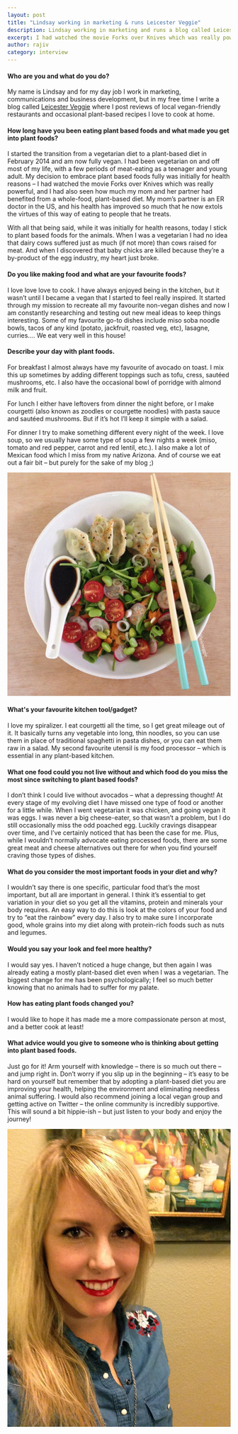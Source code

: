 ```yaml
---
layout: post
title: "Lindsay working in marketing & runs Leicester Veggie"
description: Lindsay working in marketing and runs a blog called Leicester Veggie
excerpt: I had watched the movie Forks over Knives which was really powerful...
author: rajiv
category: interview
---
```

#### Who are you and what do you do?

My name is Lindsay and for my day job I work in marketing, communications and business development, but in my free time I write a blog called [Leicester Veggie](http://www.leicesterveggie.com) where I post reviews of local vegan-friendly restaurants and occasional plant-based recipes I love to cook at home.

#### How long have you been eating plant based foods and what made you get into plant foods?

I started the transition from a vegetarian diet to a plant-based diet in February 2014 and am now fully vegan. I had been vegetarian on and off most of my life, with a few periods of meat-eating as a teenager and young adult. My decision to embrace plant based foods fully was initially for health reasons &ndash; I had watched the movie Forks over Knives which was really powerful, and I had also seen how much my mom and her partner had benefited from a whole-food, plant-based diet. My mom&rsquo;s partner is an ER doctor in the US, and his health has improved so much that he now extols the virtues of this way of eating to people that he treats.

With all that being said, while it was initially for health reasons, today I stick to plant based foods for the animals. When I was a vegetarian I had no idea that dairy cows suffered just as much (if not more) than cows raised for meat. And when I discovered that baby chicks are killed because they&rsquo;re a by-product of the egg industry, my heart just broke.

#### Do you like making food and what are your favourite foods?

I love love love to cook. I have always enjoyed being in the kitchen, but it wasn&rsquo;t until I became a vegan that I started to feel really inspired. It started through my mission to recreate all my favourite non-vegan dishes and now I am constantly researching and testing out new meal ideas to keep things interesting. Some of my favourite go-to dishes include miso soba noodle bowls, tacos of any kind (potato, jackfruit, roasted veg, etc), lasagne, curries&hellip;. We eat very well in this house!

#### Describe your day with plant foods.

For breakfast I almost always have my favourite of avocado on toast. I mix this up sometimes by adding different toppings such as tofu, cress, saut&eacute;ed mushrooms, etc. I also have the occasional bowl of porridge with almond milk and fruit.

For lunch I either have leftovers from dinner the night before, or I make courgetti (also known as zoodles or courgette noodles) with pasta sauce and saut&eacute;ed mushrooms. But if it&rsquo;s hot I&rsquo;ll keep it simple with a salad.

For dinner I try to make something different every night of the week. I love soup, so we usually have some type of soup a few nights a week (miso, tomato and red pepper, carrot and red lentil, etc.). I also make a lot of Mexican food which I miss from my native Arizona. And of course we eat out a fair bit &ndash; but purely for the sake of my blog ;)

![lindsay food](/img/lindsay-food.jpg)

#### What&#39;s your favourite kitchen tool/gadget?

I love my spiralizer. I eat courgetti all the time, so I get great mileage out of it. It basically turns any vegetable into long, thin noodles, so you can use them in place of traditional spaghetti in pasta dishes, or you can eat them raw in a salad. My second favourite utensil is my food processor &ndash; which is essential in any plant-based kitchen.

#### What one food could you not live without and which food do you miss the most since switching to plant based foods?

I don&rsquo;t think I could live without avocados &ndash; what a depressing thought! At every stage of my evolving diet I have missed one type of food or another for a little while. When I went vegetarian it was chicken, and going vegan it was eggs. I was never a big cheese-eater, so that wasn&rsquo;t a problem, but I do still occasionally miss the odd poached egg. Luckily cravings disappear over time, and I&rsquo;ve certainly noticed that has been the case for me. Plus, while I wouldn&rsquo;t normally advocate eating processed foods, there are some great meat and cheese alternatives out there for when you find yourself craving those types of dishes.

#### What do you consider the most important foods in your diet and why?

I wouldn&rsquo;t say there is one specific, particular food that&rsquo;s the most important, but all are important in general. I think it&rsquo;s essential to get variation in your diet so you get all the vitamins, protein and minerals your body requires. An easy way to do this is look at the colors of your food and try to &ldquo;eat the rainbow&rdquo; every day. I also try to make sure I incorporate good, whole grains into my diet along with protein-rich foods such as nuts and legumes.

#### Would you say your look and feel more healthy?

I would say yes. I haven&rsquo;t noticed a huge change, but then again I was already eating a mostly plant-based diet even when I was a vegetarian. The biggest change for me has been psychologically; I feel so much better knowing that no animals had to suffer for my palate.

#### How has eating plant foods changed you?

I would like to hope it has made me a more compassionate person at most, and a better cook at least!

#### What advice would you give to someone who is thinking about getting into plant based foods.

Just go for it! Arm yourself with knowledge &ndash; there is so much out there &ndash; and jump right in. Don&rsquo;t worry if you slip up in the beginning &ndash; it&rsquo;s easy to be hard on yourself but remember that by adopting a plant-based diet you are improving your health, helping the environment and eliminating needless animal suffering. I would also recommend joining a local vegan group and getting active on Twitter &ndash; the online community is incredibly supportive. This will sound a bit hippie-ish &ndash; but just listen to your body and enjoy the journey!

![lindsay belle](/img/lindsay-belle.jpg)